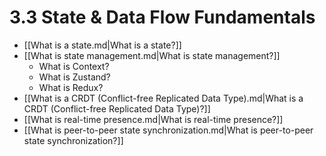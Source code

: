 # 3.3 State & Data Flow Fundamentals

- [[What is a state.md|What is a state?]]
- [[What is state management.md|What is state management?]]
  - What is Context?
  - What is Zustand?
  - What is Redux?
- [[What is a CRDT (Conflict-free Replicated Data Type).md|What is a CRDT (Conflict-free Replicated Data Type)?]]
- [[What is real-time presence.md|What is real-time presence?]]
- [[What is peer-to-peer state synchronization.md|What is peer-to-peer state synchronization?]]
